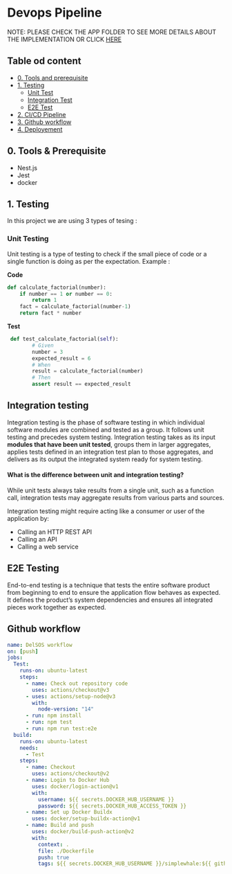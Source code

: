 # Devops Pipeline

NOTE: PLEASE CHECK THE APP FOLDER TO SEE MORE DETAILS ABOUT THE IMPLEMENTATION OR CLICK [HERE](https://github.com/rihemebh/Devops-and-Testing/blob/main/Auth_APP/README.md)

## Table od content
- [0. Tools and prerequisite](#0-tools-and-prerequisite)
- [1. Testing](#1-testing)
   - [Unit Test](#unit-testing)
   - [Integration Test](#integration-testing)
   - [E2E Test](#e2e-testing)
- [2. CI/CD Pipeline](#)
- [3. Github workflow](#)
- [4. Deployement](#)

## 0. Tools & Prerequisite
- Nest.js 
- Jest
- docker

## 1. Testing 

In this project we are using 3 types of tesing : 


### Unit Testing

Unit testing is a type of testing to check if the small piece of code or a single function is doing as per the expectation.
Example :

**Code**

```python
def calculate_factorial(number):
    if number == 1 or number == 0:
        return 1
    fact = calculate_factorial(number-1)
    return fact * number
```

**Test**

```python
 def test_calculate_factorial(self):
        # Given
        number = 3
        expected_result = 6
        # When
        result = calculate_factorial(number)
        # Then
        assert result == expected_result
```
## Integration testing

Integration testing is the phase of software testing in which individual software modules are combined and tested as a group. 
It follows unit testing and precedes system testing.
Integration testing takes as its input **modules that have been unit tested**, groups them in larger aggregates, applies tests defined in an integration test plan to those aggregates, and delivers as its output the integrated system ready for system testing.

#### What is the difference between unit and integration testing?
While unit tests always take results from a single unit, such as a function call, integration tests may aggregate results from various parts and sources.

 Integration testing might require acting like a consumer or user of the application by:

- Calling an HTTP REST API
- Calling an API
- Calling a web service


## E2E Testing


End-to-end testing is a technique that tests the entire software product from beginning to end to ensure the application flow behaves as expected. It defines the product’s system dependencies and ensures all integrated pieces work together as expected.


## Github workflow 

```yaml
name: DelSOS workflow
on: [push]
jobs: 
  Test: 
    runs-on: ubuntu-latest
    steps:
      - name: Check out repository code
        uses: actions/checkout@v3
      - uses: actions/setup-node@v3
        with:
          node-version: "14"
      - run: npm install
      - run: npm test
      - run: npm run test:e2e
  build: 
    runs-on: ubuntu-latest
    needs: 
      - Test
    steps: 
      - name: Checkout
        uses: actions/checkout@v2
      - name: Login to Docker Hub
        uses: docker/login-action@v1
        with:
          username: ${{ secrets.DOCKER_HUB_USERNAME }}
          password: ${{ secrets.DOCKER_HUB_ACCESS_TOKEN }}
      - name: Set up Docker Buildx
        uses: docker/setup-buildx-action@v1
      - name: Build and push
        uses: docker/build-push-action@v2
        with:
          context: .
          file: ./Dockerfile
          push: true
          tags: ${{ secrets.DOCKER_HUB_USERNAME }}/simplewhale:${{ github.sha }}

```
